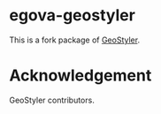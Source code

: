 # egova-geostyler

This is a fork package of [GeoStyler](https://www.npmjs.com/package/geostyler).

# Acknowledgement

GeoStyler contributors.
